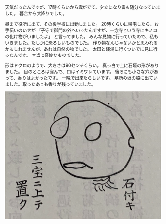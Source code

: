 天気だったんですが、17時くらいから雲がでて、夕立になり雷も随分なっていました。
暮合から大降りでした。


昼まで役所に出て、その後学校に出勤しました。
20時くらいに帰宅したら、お手伝いのいせが
「子守で御門の外へいったんですが、一念寺という寺にキノコの化け物がいましたよ」
と言ってました。
みんな見物に行っていたので、私もいきました。たしかに恐ろしいものでした。
作り物なんじゃないかと思われるかもしれませんが、あれは自然の物でした。
太田と銭湯に行くついでに見に行ったんです。
本当に奇妙なものでした。


形はドクロのようで、大きさは90センチくらい。
真っ白で上に石垣の形がありました。
目のところは窪んで、口はイミワレています。
後ろにも小さな穴があって、香りはよかったです。
一晩で出来たらしいです。
墓所の垣の脇に出ていました。取ったあとも香りが残っていました。

![](kinoko.png)
